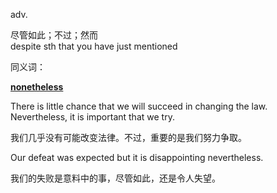 adv.

 尽管如此；不过；然而  
 despite sth that you have just mentioned

 同义词： 

[**nonetheless**](https://fanyi.baidu.com/#en/zh/nonetheless)

 There is little chance that we will succeed in changing the law. Nevertheless, it is important that we try.

 我们几乎没有可能改变法律。不过，重要的是我们努力争取。

 Our defeat was expected but it is disappointing nevertheless.

 我们的失败是意料中的事，尽管如此，还是令人失望。

